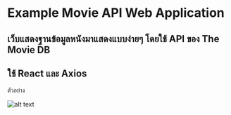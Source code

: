 # Example Movie API Web Application <br>
## เว็บแสดงฐานข้อมูลหนังมาแสดงแบบง่ายๆ โดยใช้ API ของ The Movie DB <br>
## ใช้ React และ Axios <br>
ตัวอย่าง

![alt text](https://imgur.com/Kl6iTdT.jpg)

